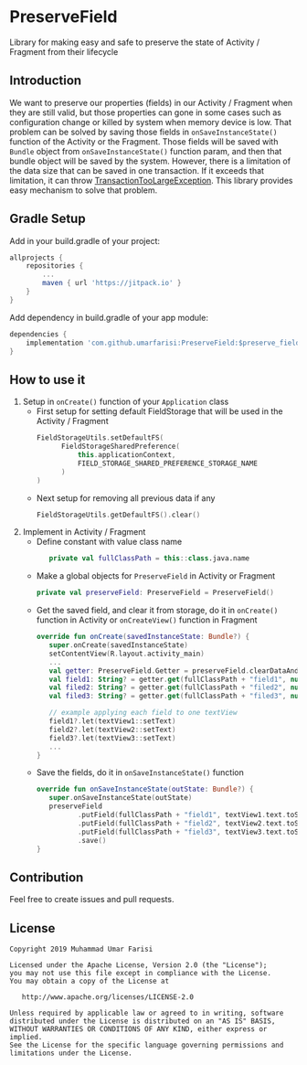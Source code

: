 # PreserveField
Library for making easy and safe to preserve the state of Activity / Fragment from their lifecycle 

Introduction
-------
We want to preserve our properties (fields) in our Activity / Fragment when they are still valid, but those properties can gone in some cases such as configuration change or killed by system when memory device is low. That problem can be solved by saving those fields in `onSaveInstanceState()` function of the Activity or the Fragment. Those fields will be saved with `Bundle` object from `onSaveInstanceState()` function param, and then that bundle object will be saved by the system. However, there is a limitation of the data size that can be saved in one transaction. If it exceeds that limitation, it can throw [TransactionTooLargeException](https://developer.android.com/reference/android/os/TransactionTooLargeException). This library provides easy mechanism to solve that problem.

Gradle Setup
-------
Add in your build.gradle of your project:
```gradle
allprojects {
    repositories {
        ...
        maven { url 'https://jitpack.io' }
    }
}
```
Add dependency in build.gradle of your app module:
```gradle
dependencies {
    implementation 'com.github.umarfarisi:PreserveField:$preserve_field_version'
}
```

How to use it
-------
1. Setup in `onCreate()` function of your `Application` class
    - First setup for setting default FieldStorage that will be used in the Activity / Fragment
      ```kotlin
      FieldStorageUtils.setDefaultFS(
            FieldStorageSharedPreference(
                this.applicationContext,
                FIELD_STORAGE_SHARED_PREFERENCE_STORAGE_NAME
            )
      )
      ```
    - Next setup for removing all previous data if any
      ```kotlin
      FieldStorageUtils.getDefaultFS().clear()
      ```
2. Implement in Activity / Fragment
    - Define constant with value class name
      ```kotlin
         private val fullClassPath = this::class.java.name
      ```   
    - Make a global objects for `PreserveField` in Activity or Fragment
      ```kotlin
      private val preserveField: PreserveField = PreserveField()
      ```
    - Get the saved field, and clear it from storage, do it in `onCreate()` function in Activity or `onCreateView()` function in Fragment
      ```kotlin
      override fun onCreate(savedInstanceState: Bundle?) {
         super.onCreate(savedInstanceState)
         setContentView(R.layout.activity_main)
         ...
         val getter: PreserveField.Getter = preserveField.clearDataAndGetFields(savedInstanceState != null)
         val field1: String? = getter.get(fullClassPath + "field1", null)
         val filed2: String? = getter.get(fullClassPath + "filed2", null)
         val filed3: String? = getter.get(fullClassPath + "filed3", null)

         // example applying each field to one textView
         field1?.let(textView1::setText)
         field2?.let(textView2::setText)
         field3?.let(textView3::setText)
         ...
      }
      ```
    - Save the fields, do it in `onSaveInstanceState()` function
      ```kotlin
      override fun onSaveInstanceState(outState: Bundle?) {
         super.onSaveInstanceState(outState)
         preserveField
                .putField(fullClassPath + "field1", textView1.text.toString())
                .putField(fullClassPath + "field2", textView2.text.toString())
                .putField(fullClassPath + "field3", textView3.text.toString())
                .save()
      }
      ```

Contribution
-------
Feel free to create issues and pull requests.

License
-------

    Copyright 2019 Muhammad Umar Farisi

    Licensed under the Apache License, Version 2.0 (the "License");
    you may not use this file except in compliance with the License.
    You may obtain a copy of the License at

       http://www.apache.org/licenses/LICENSE-2.0

    Unless required by applicable law or agreed to in writing, software
    distributed under the License is distributed on an "AS IS" BASIS,
    WITHOUT WARRANTIES OR CONDITIONS OF ANY KIND, either express or implied.
    See the License for the specific language governing permissions and
    limitations under the License.
